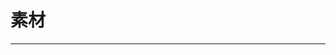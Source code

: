 
  # 素材
  ---

  <Common-LinkList :linkList='{"name":"素材","item":[{"link":"https://www.yugaopian.cn/netdisk","icon":"https://www.yugaopian.cn/favicon.ico","text":"预告片世界"},{"link":"http://www.hd-trailers.net/library/0/","icon":"http://www.hd-trailers.net/favicon.ico","text":"hd-trailers"},{"link":"http://www.moviesoon.com/trailers.html","icon":"http://www.moviesoon.com/favicon.ico","text":"好莱坞电影手册"},{"link":"https://thedigitaltheater.com/","icon":"/aLinks/logo.png","text":"thedigitaltheater"},{"link":"https://www.tunefind.com/","icon":"https://www.tunefind.com/favicon.ico","text":"tunefind-查音乐"},{"link":"http://www.subzin.com/","icon":"http://www.subzin.com/favicon.ico","text":"查台词-subzin"},{"link":"http://www.quodb.com/","icon":"http://www.quodb.com/favicon.ico","text":"查台词-QuoDB"},{"link":"http://soutaici.x-algo.cn/subtitle_web/","icon":"/aLinks/logo.png","text":"查台词-中文"},{"link":"https://dialogue.moe/","icon":"/aLinks/logo.png","text":" 查动画对白-dialogue"},{"link":"http://www.galmoe.com/","icon":"/aLinks/logo.png","text":"B站封面提取"}]}'/>
  